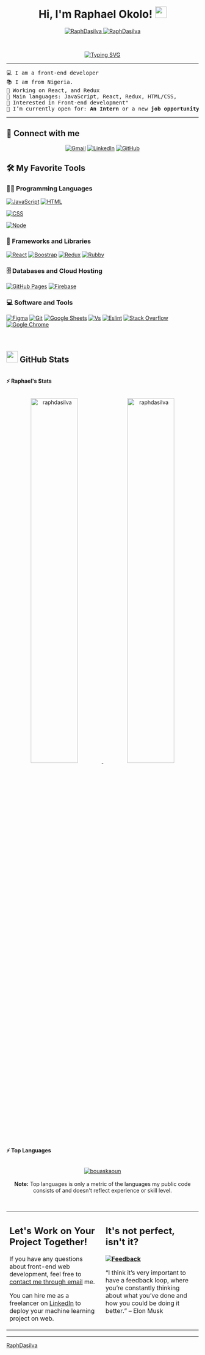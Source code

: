 <h1 align="center">
Hi, I'm Raphael Okolo!
	<a href="https://github.com/RaphDasilva" target="_self">
		<img src="https://media.giphy.com/media/hvRJCLFzcasrR4ia7z/giphy.gif" width="30">
	</a>
</h1>
<p align="center">
	<a href="https://github.com/RaphDasilva">
		<img src="https://komarev.com/ghpvc/?username=RaphDasilva&label=Profile%20views&color=0e75b6&style=flat" alt="RaphDasilva" />
	</a>
	<a href="https://github.com/RaphDasilva">
		<img src="https://img.shields.io/github/followers/RaphDasilva?label=Followers" alt="RaphDasilva" />
	</a>
</p>
<br/>
<p align="center">
	<a href="https://git.io/typing-svg"><img src="https://readme-typing-svg.herokuapp.com?font=Fira+Code&weight=600&pause=1000&color=F7855B&width=435&lines=Full-Stack+Software+Developer+;JavaScript+with+a+love+for+React+;Love+playing+with+photoshop;Open+to+new+opportunities." alt="Typing SVG" /></a>
  </p>

<hr>

<pre>
💻 I am a front-end developer
📚 I am from Nigeria.
🔭 Working on React, and Redux
🌟 Main languages: JavaScript, React, Redux, HTML/CSS,
🚩 Interested in Front-end development" 
🤔 I’m currently open for: <b>An Intern</b> or a new <b>job opportunity</b>, this is <a href="#" target="_blank">MY RESUME.</a>
</pre>
<hr>

## 🤝 Connect with me
<p align="center">
	<a href="mailto:dasilvaz2017@gmail.com"><img img src="https://img.shields.io/badge/gmail-%23EA4335.svg?style=plastic&logo=gmail&logoColor=white" alt="Gmail"/></a>
	<a href="https://www.linkedin.com/in/raphael-okolo-480012227/"><img src="https://img.shields.io/badge/linkedin-%230A66C2.svg?style=plastic&logo=linkedin&logoColor=white" alt="LinkedIn"/></a>
	<a href="https://github.com/RaphDasilva/"><img src="https://img.shields.io/badge/github-%23181717.svg?style=plastic&logo=github&logoColor=white" alt="GitHub"/></a>
</p>

## 🛠️ My Favorite Tools

### 👨‍💻 Programming Languages

<p>
    <a href="https://github.com/RaphDasilva"><img alt="JavaScript" src="https://img.shields.io/badge/JavaScript%20-%23F7DF1E.svg?logo=javascript&logoColor=black"></a>
    <a href="https://github.com/RaphDasilva"><img alt="HTML" src="https://img.shields.io/badge/HTML5-E34F26?style=for-the-badge&logo=html5&logoColor=white"></a>
  
  <a href="https://github.com/RaphDasilva"><img alt="CSS" src="https://img.shields.io/badge/CSS3-1572B6?style=for-the-badge&logo=css3&logoColor=white"></a>
  
  <a href="https://github.com/RaphDasilva"><img alt="Node" src="https://img.shields.io/badge/Node.js-43853D?style=for-the-badge&logo=node.js&logoColor=white"></a>

### 🧰 Frameworks and Libraries

<p>
    <a href="https://github.com/RaphDasilva"><img alt="React" src="https://img.shields.io/badge/React-20232A?style=for-the-badge&logo=react&logoColor=61DAFB"></a>
    <a href="https://github.com/RaphDasilva"><img alt="Boostrap" src="https://img.shields.io/badge/Bootstrap-563D7C?style=for-the-badge&logo=bootstrap&logoColor=white"></a>
    <a href="https://github.com/RaphDasilva"><img alt="Redux" src="https://img.shields.io/badge/Redux-593D88?style=for-the-badge&logo=redux&logoColor=white"></a>
    <a href="https://github.com/RaphDasilva"><img alt="Rubby" src="https://img.shields.io/badge/Ruby_on_Rails-CC0000?style=for-the-badge&logo=ruby-on-rails&logoColor=white"></a>
</p>

### 🗄️ Databases and Cloud Hosting

<p>
    <a href="https://github.com/RaphDasilva"><img alt="GitHub Pages" src="https://img.shields.io/badge/GitHub%20Pages-%23327FC7.svg?logo=github&logoColor=white"></a>
    <a href="https://github.com/RaphDasilva"><img alt="Firebase" src ="https://img.shields.io/badge/Firebase-%23FF6F00.svg?logo=firebase&logoColor=white"></a>
</p>

### 💻 Software and Tools

<p>
    <a href="https://github.com/RaphDasilva"><img alt="Figma" src="https://img.shields.io/badge/Figma-F24E1E?style=for-the-badge&logo=figma&logoColor=white"></a>
    <a href="https://github.com/RaphDasilva"><img alt="Git" src="https://img.shields.io/badge/Git%20-%23F05033.svg?logo=git&logoColor=white"></a>
    <a href="https://github.com/RaphDasilva"><img alt="Google Sheets" src="https://img.shields.io/badge/Google%20Sheets%20-%2334A853.svg?logo=google%20sheets&logoColor=white"></a>
    <a href="https://github.com/RaphDasilva"><img alt="Vs" src="https://img.shields.io/badge/Visual_Studio-5C2D91?style=for-the-badge&logo=visual%20studio&logoColor=white"></a>
    <a href="https://github.com/RaphDasilva"><img alt="Eslint" src="https://img.shields.io/badge/eslint-3A33D1?style=for-the-badge&logo=eslint&logoColor=white"></a>
    <a href="https://github.com/RaphDasilva"><img alt="Stack Overflow" src="https://img.shields.io/badge/-Stack%20Overflow-FE7A16?logo=stack-overflow&logoColor=white"></a>
    <a href="https://github.com/Bouaskaoun"><img alt="Gogle Chrome" src="https://img.shields.io/badge/Google_chrome-4285F4?style=for-the-badge&logo=Google-chrome&logoColor=white"></a>
</p>
</br>

<!--
### 👨🏽‍💻 Workspace
<p>
    <a href="https://github.com/RaphDasilva"><img alt="Macbook Air M1" src="https://img.shields.io/badge/Apple-MacBook_Air_2020-999999?style=for-the-badge&logo=apple&logoColor=white"></a>
</p>
-->


## <a href="https://github.com/RaphDasilva"><img src="https://www.blumbergdigital.com/wp-content/uploads/2020/10/stats-graphic-statistics-business-512.png" width="30"></a> GitHub Stats

<br/>
<summary><b>⚡ Raphael's Stats</b></summary>
<br/>
<p align="center">
	<a href="https://github.com/RaphDasilva">
	<img width="49.5%" src="https://github-readme-stats.vercel.app/api?username=raphdasilva&show_icons=true" alt="raphdasilva">
	<img width="49.5%" src="https://github-readme-streak-stats.herokuapp.com/?user=raphdasilva" alt="raphdasilva">
	</a>
	<br/>
</p>
<br/>
<!--
<summary><b>⚡ Activity graph</b></summary>
<br/>
<p align="center">
	<a href="https://github.com/RaphDasilva">
		<img src="https://activity-graph.herokuapp.com/graph?username=raphdasilva&bg_color=ffffff&color=000000&line=000000&point=000000&area=true&hide_border=true" alt="raphdasilva">
	</a>
</p>
<br/>
-->
<summary><b>⚡ Top Languages</b></summary>
<br/>

<p align="center">
	<a href="https://github.com/RaphDasilva">
	<img src="https://github-readme-stats.vercel.app/api/top-langs/?username=raphdasilva&langs_count=8&layout=compact" alt="bouaskaoun">
	</a>
	<br/>
<br/>
<b>Note:</b> Top languages is only a metric of the languages my public code consists of and doesn't reflect experience or skill level.
</p>
<br/>

<table style="border: none">
  <tr>
  <td width="50%" valign="top">

## Let's Work on Your Project Together!

If you have any questions about front-end web development, feel free to <a href="mailto:dasilvaz2017@gmail.com">contact me through email</a> me.

You can hire me as a freelancer on <a href="https://www.linkedin.com/in/raphael-okolo-480012227/">LinkedIn</a> to deploy your machine learning project on web.

  </td>
  <td width="50%" valign="top">

## It's not perfect, isn't it?

**<a href="https://github.com/RaphDasilva"><img alt="Feedback" src="https://img.shields.io/badge/Ask%20me-anything-1abc9c.svg"></a>**

“I think it’s very important to have a feedback loop, where you’re constantly thinking about what you’ve done and how you could be doing it better.”
– Elon Musk

  </td>
  </tr>
</table>

------

[RaphDasilva](https://github.com/RaphDasilva)
